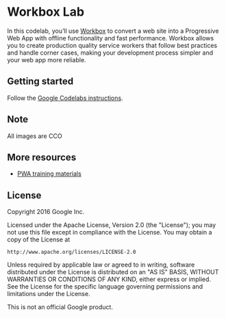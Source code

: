 # Workbox Lab

In this codelab, you’ll use [Workbox](https://workboxjs.org/) to convert a web site into a Progressive Web App with offline functionality and fast performance. Workbox allows you to create production quality service workers that follow best practices and handle corner cases, making your development process simpler and your web app more reliable.

## Getting started

Follow the [Google Codelabs instructions](https://codelabs.developers.google.com/codelabs/workbox-lab/index.html?index=..%2F..%2Findex#0).

## Note

All images are CCO

## More resources

* [PWA training materials](https://developers.google.com/web/ilt/pwa/)

## License

Copyright 2016 Google Inc.

Licensed under the Apache License, Version 2.0 (the "License");
you may not use this file except in compliance with the License.
You may obtain a copy of the License at

    http://www.apache.org/licenses/LICENSE-2.0

Unless required by applicable law or agreed to in writing, software
distributed under the License is distributed on an "AS IS" BASIS,
WITHOUT WARRANTIES OR CONDITIONS OF ANY KIND, either express or implied.
See the License for the specific language governing permissions and
limitations under the License.

This is not an official Google product.
